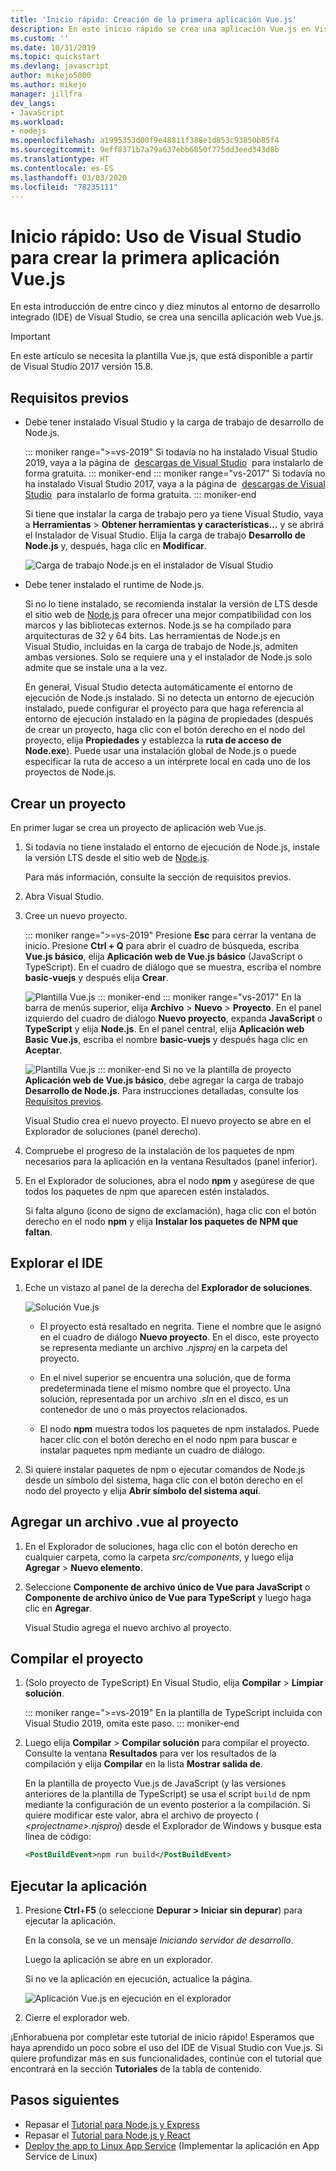 ```yaml
---
title: 'Inicio rápido: Creación de la primera aplicación Vue.js'
description: En este inicio rápido se crea una aplicación Vue.js en Visual Studio mediante Herramientas de Node.js para Visual Studio
ms.custom: ''
ms.date: 10/31/2019
ms.topic: quickstart
ms.devlang: javascript
author: mikejo5000
ms.author: mikejo
manager: jillfra
dev_langs:
- JavaScript
ms.workload:
- nodejs
ms.openlocfilehash: a1995353d00f9e48811f388e1d853c93850b85f4
ms.sourcegitcommit: 9eff8371b7a79a637ebb6850f775dd3eed343d8b
ms.translationtype: HT
ms.contentlocale: es-ES
ms.lasthandoff: 03/03/2020
ms.locfileid: "78235111"
---
```

# <a name="quickstart-use-visual-studio-to-create-your-first-vuejs-app"></a>Inicio rápido: Uso de Visual Studio para crear la primera aplicación Vue.js

En esta introducción de entre cinco y diez minutos al entorno de desarrollo integrado (IDE) de Visual Studio, se crea una sencilla aplicación web Vue.js.

> [!IMPORTANT]
> En este artículo se necesita la plantilla Vue.js, que está disponible a partir de Visual Studio 2017 versión 15.8.

## <a name="prerequisites"></a>Requisitos previos

* Debe tener instalado Visual Studio y la carga de trabajo de desarrollo de Node.js.

    ::: moniker range=">=vs-2019"
    Si todavía no ha instalado Visual Studio 2019, vaya a la página de  [descargas de Visual Studio](https://visualstudio.microsoft.com/downloads/)  para instalarlo de forma gratuita.
    ::: moniker-end
    ::: moniker range="vs-2017"
    Si todavía no ha instalado Visual Studio 2017, vaya a la página de  [descargas de Visual Studio](https://visualstudio.microsoft.com/downloads/)  para instalarlo de forma gratuita.
    ::: moniker-end

    Si tiene que instalar la carga de trabajo pero ya tiene Visual Studio, vaya a **Herramientas** > **Obtener herramientas y características…** y se abrirá el Instalador de Visual Studio. Elija la carga de trabajo **Desarrollo de Node.js** y, después, haga clic en **Modificar**.

    ![Carga de trabajo Node.js en el instalador de Visual Studio](../ide/media/quickstart-nodejs-workload.png)

* Debe tener instalado el runtime de Node.js.

    Si no lo tiene instalado, se recomienda instalar la versión de LTS desde el sitio web de [Node.js](https://nodejs.org/en/download/) para ofrecer una mejor compatibilidad con los marcos y las bibliotecas externos. Node.js se ha compilado para arquitecturas de 32 y 64 bits. Las herramientas de Node.js en Visual Studio, incluidas en la carga de trabajo de Node.js, admiten ambas versiones. Solo se requiere una y el instalador de Node.js solo admite que se instale una a la vez.
    
    En general, Visual Studio detecta automáticamente el entorno de ejecución de Node.js instalado. Si no detecta un entorno de ejecución instalado, puede configurar el proyecto para que haga referencia al entorno de ejecución instalado en la página de propiedades (después de crear un proyecto, haga clic con el botón derecho en el nodo del proyecto, elija **Propiedades** y establezca la **ruta de acceso de Node.exe**). Puede usar una instalación global de Node.js o puede especificar la ruta de acceso a un intérprete local en cada uno de los proyectos de Node.js. 

## <a name="create-a-project"></a>Crear un proyecto

En primer lugar se crea un proyecto de aplicación web Vue.js.

1. Si todavía no tiene instalado el entorno de ejecución de Node.js, instale la versión LTS desde el sitio web de [Node.js](https://nodejs.org/en/download/).

    Para más información, consulte la sección de requisitos previos.

1. Abra Visual Studio.

1. Cree un nuevo proyecto.

    ::: moniker range=">=vs-2019"
    Presione **Esc** para cerrar la ventana de inicio. Presione **Ctrl + Q** para abrir el cuadro de búsqueda, escriba **Vue.js básico**, elija **Aplicación web de Vue.js básico** (JavaScript o TypeScript). En el cuadro de diálogo que se muestra, escriba el nombre **basic-vuejs** y después elija **Crear**.

    ![Plantilla Vue.js](../javascript/media/vs-2019/vuejs-template.png)
    ::: moniker-end
    ::: moniker range="vs-2017"
    En la barra de menús superior, elija **Archivo** > **Nuevo** > **Proyecto**. En el panel izquierdo del cuadro de diálogo **Nuevo proyecto**, expanda **JavaScript** o **TypeScript** y elija **Node.js**. En el panel central, elija **Aplicación web Basic Vue.js**, escriba el nombre **basic-vuejs** y después haga clic en **Aceptar**.

    ![Plantilla Vue.js](../javascript/media/vuejs-template.png)
    ::: moniker-end
    Si no ve la plantilla de proyecto **Aplicación web de Vue.js básico**, debe agregar la carga de trabajo **Desarrollo de Node.js**. Para instrucciones detalladas, consulte los [Requisitos previos](#prerequisites).

    Visual Studio crea el nuevo proyecto. El nuevo proyecto se abre en el Explorador de soluciones (panel derecho).

1. Compruebe el progreso de la instalación de los paquetes de npm necesarios para la aplicación en la ventana Resultados (panel inferior).

1. En el Explorador de soluciones, abra el nodo **npm** y asegúrese de que todos los paquetes de npm que aparecen estén instalados.

    Si falta alguno (icono de signo de exclamación), haga clic con el botón derecho en el nodo **npm** y elija **Instalar los paquetes de NPM que faltan**.

## <a name="explore-the-ide"></a>Explorar el IDE

1. Eche un vistazo al panel de la derecha del **Explorador de soluciones**.

     ![Solución Vue.js](../javascript/media/vuejs-solution.png)

   - El proyecto está resaltado en negrita. Tiene el nombre que le asignó en el cuadro de diálogo **Nuevo proyecto**. En el disco, este proyecto se representa mediante un archivo .*njsproj* en la carpeta del proyecto.

   - En el nivel superior se encuentra una solución, que de forma predeterminada tiene el mismo nombre que el proyecto. Una solución, representada por un archivo .*sln* en el disco, es un contenedor de uno o más proyectos relacionados.

   - El nodo **npm** muestra todos los paquetes de npm instalados. Puede hacer clic con el botón derecho en el nodo npm para buscar e instalar paquetes npm mediante un cuadro de diálogo.

2. Si quiere instalar paquetes de npm o ejecutar comandos de Node.js desde un símbolo del sistema, haga clic con el botón derecho en el nodo del proyecto y elija **Abrir símbolo del sistema aquí**.

## <a name="add-a-vue-file-to-the-project"></a>Agregar un archivo .vue al proyecto

1. En el Explorador de soluciones, haga clic con el botón derecho en cualquier carpeta, como la carpeta *src/components*, y luego elija **Agregar** > **Nuevo elemento**.

1. Seleccione **Componente de archivo único de Vue para JavaScript** o **Componente de archivo único de Vue para TypeScript** y luego haga clic en **Agregar**.

    Visual Studio agrega el nuevo archivo al proyecto.

## <a name="build-the-project"></a>Compilar el proyecto

1. (Solo proyecto de TypeScript) En Visual Studio, elija **Compilar** > **Limpiar solución**.

    ::: moniker range=">=vs-2019"
    En la plantilla de TypeScript incluida con Visual Studio 2019, omita este paso.
    ::: moniker-end

1. Luego elija **Compilar** > **Compilar solución** para compilar el proyecto. Consulte la ventana **Resultados** para ver los resultados de la compilación y elija **Compilar** en la lista **Mostrar salida de**.

    En la plantilla de proyecto Vue.js de JavaScript (y las versiones anteriores de la plantilla de TypeScript) se usa el script `build` de npm mediante la configuración de un evento posterior a la compilación. Si quiere modificar este valor, abra el archivo de proyecto ( *\<projectname\>.njsproj*) desde el Explorador de Windows y busque esta línea de código:

    ```xml
    <PostBuildEvent>npm run build</PostBuildEvent>
    ```

## <a name="run-the-application"></a>Ejecutar la aplicación

1. Presione **Ctrl**+**F5** (o seleccione **Depurar > Iniciar sin depurar**) para ejecutar la aplicación.

   En la consola, se ve un mensaje *Iniciando servidor de desarrollo*.

   Luego la aplicación se abre en un explorador.
   
   Si no ve la aplicación en ejecución, actualice la página.

   ![Aplicación Vue.js en ejecución en el explorador](../javascript/media/vuejs-running-app.png)

1. Cierre el explorador web.

¡Enhorabuena por completar este tutorial de inicio rápido! Esperamos que haya aprendido un poco sobre el uso del IDE de Visual Studio con Vue.js. Si quiere profundizar más en sus funcionalidades, continúe con el tutorial que encontrará en la sección **Tutoriales** de la tabla de contenido.

## <a name="next-steps"></a>Pasos siguientes

- Repasar el [Tutorial para Node.js y Express](tutorial-nodejs.md)
- Repasar el [Tutorial para Node.js y React](tutorial-nodejs-with-react-and-jsx.md)
- [Deploy the app to Linux App Service](../javascript/publish-nodejs-app-azure.md) (Implementar la aplicación en App Service de Linux)